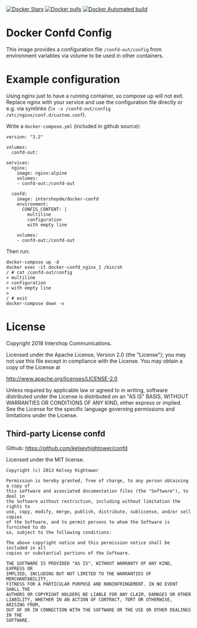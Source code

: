  [![Docker Stars](https://img.shields.io/docker/stars/intershopde/docker-confd.svg?style=plastic)](https://registry.hub.docker.com/v2/repositories/intershopde/docker-confd/stars/count/) [![Docker pulls](https://img.shields.io/docker/pulls/intershopde/docker-confd.svg?style=plastic)](https://registry.hub.docker.com/v2/repositories/intershopde/docker-confd/)
[![Docker Automated build](https://img.shields.io/docker/automated/intershopde/docker-confd.svg?maxAge=2592000?style=plastic)](https://github.com/IntershopCommunicationsAG/docker-confd/)

# Docker Confd Config

This image provides a configuration file `/confd-out/config` from environment variables via volume to be used in other containers.

# Example configuration

Using nginx just to have a running container, so compose up will not exit. Replace nginx with your service and use the configuration file directly or e.g. via symlinks (`ln -s /confd-out/config /etc/nginx/conf.d/custom.conf`).

Write a `docker-compose.yml` (included in github source):

```
version: "3.2"

volumes:
  confd-out:

services:
  nginx:
    image: nginx:alpine
    volumes:
    - confd-out:/confd-out

  confd:
    image: intershopde/docker-confd
    environment:
      CONFIG_CONTENT: |
        multiline
        configuration
        with empty line

    volumes:
    - confd-out:/confd-out
```

Then run:

```
docker-compose up -d
docker exec -it docker-confd_nginx_1 /bin/sh
/ # cat /confd-out/config
> multiline
> configuration
> with empty line
>
/ # exit
docker-compose down -v
```

# License

Copyright 2018 Intershop Communications.

Licensed under the Apache License, Version 2.0 (the "License"); you may not use this file except in compliance with the License. You may obtain a copy of the License at

http://www.apache.org/licenses/LICENSE-2.0

Unless required by applicable law or agreed to in writing, software distributed under the License is distributed on an "AS IS" BASIS, WITHOUT WARRANTIES OR CONDITIONS OF ANY KIND, either express or implied. See the License for the specific language governing permissions and limitations under the License.

## Third-party License confd

Github: https://github.com/kelseyhightower/confd

Licensed under the MIT license.

```
Copyright (c) 2013 Kelsey Hightower

Permission is hereby granted, free of charge, to any person obtaining a copy of
this software and associated documentation files (the "Software"), to deal in
the Software without restriction, including without limitation the rights to
use, copy, modify, merge, publish, distribute, sublicense, and/or sell copies
of the Software, and to permit persons to whom the Software is furnished to do
so, subject to the following conditions:

The above copyright notice and this permission notice shall be included in all
copies or substantial portions of the Software.

THE SOFTWARE IS PROVIDED "AS IS", WITHOUT WARRANTY OF ANY KIND, EXPRESS OR
IMPLIED, INCLUDING BUT NOT LIMITED TO THE WARRANTIES OF MERCHANTABILITY,
FITNESS FOR A PARTICULAR PURPOSE AND NONINFRINGEMENT. IN NO EVENT SHALL THE
AUTHORS OR COPYRIGHT HOLDERS BE LIABLE FOR ANY CLAIM, DAMAGES OR OTHER
LIABILITY, WHETHER IN AN ACTION OF CONTRACT, TORT OR OTHERWISE, ARISING FROM,
OUT OF OR IN CONNECTION WITH THE SOFTWARE OR THE USE OR OTHER DEALINGS IN THE
SOFTWARE.
```
